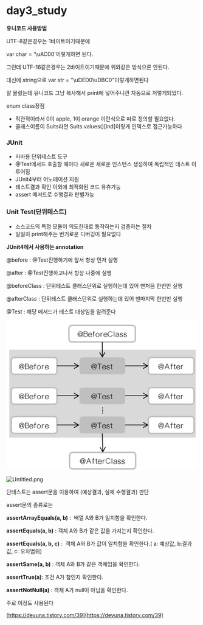 # day3_study

**유니코드 사용방법**

UTF-8같은경우는 1바이트이기때문에

var char = '\uAC00'이렇게하면 된다.

그런데 UTF-16같은경우는 2바이트이기때문에 위와같은 방식으론 안된다.

대신에 string으로 var str = "\uDED0\uDBC0"이렇게하면된다

잘 몰랐는데 유니코드 그냥 복사해서 print에 넣어주니깐 자동으로 저렇게되었다.

enum class장점

- 직관적이라서 0이 apple, 1이 orange 이런식으로 따로 정의할 필요없다.
- 클래스이름이 Suits라면 Suits.values()[ind]이렇게 인덱스로 접근가능하다

### **JUnit**

- 자바용 단위테스트 도구
- @Test메서드 호출할 때마다 새로운 새로운 인스턴스 생성하여 독립적인 테스트 이루어짐
- JUnit4부터 어노테이션 지원
- 테스트결과 확인 이외에 최적화된 코드 유츄가능
- assert 메서드로 수행결과 판별가능

### **Unit Test(단위테스트)**

- 소스코드의 특정 모듈이 의도한대로 동작하는지 검증하는 절차
- 일일히 print해주는 번거로운 디버깅이 필요없다

**JUnit4에서 사용하는 annotation**

@before : @Test진행하기에 앞서 항상 먼저 실행

@after : @Test진행하고나서 항상 나중에 실행

@beforeClass : 단위테스트 클래스단위로 실행하는데 있어 맨처음 한번만 실행

@afterClass : 단위테스트 클래스단위로 실행하는데 있어 맨마지막 한번만 실행

@Test : 해당 메서드가 테스트 대상임을 알려준다

![Untitled](./day3_study/Untitled.png)

![Untitled.png](day3_study%200986e610fb034cd79da1e3ec799f5398/Untitled.png)

단테스트는 assert문을 이용하여 (예상결과, 실제 수행결과) 판단

assert문의 종류로는 

**assertArrayEquals(a, b)** :  배열 A와 B가 일치함을 확인한다.

**assertEquals(a, b)** : 객체 A와 B가 같은 값을 가지는지 확인한다.

**assertEquals(a, b, c)** :  객체 A와 B가 값이 일치함을 확인한다.( a: 예상값, b:결과값, c: 오차범위)

**assertSame(a, b)** : 객체 A와 B가 같은 객체임을 확인한다.

**assertTrue(a)**: 조건 A가 참인지 확인한다.

**assertNotNull(a)** : 객채 A가 null이 아님을 확인한다.

주로 이정도 사용된다

[https://devuna.tistory.com/39](https://devuna.tistory.com/39)